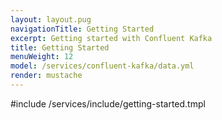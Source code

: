 ```yaml
---
layout: layout.pug
navigationTitle: Getting Started 
excerpt: Getting started with Confluent Kafka
title: Getting Started
menuWeight: 12
model: /services/confluent-kafka/data.yml
render: mustache
---
```


#include /services/include/getting-started.tmpl
